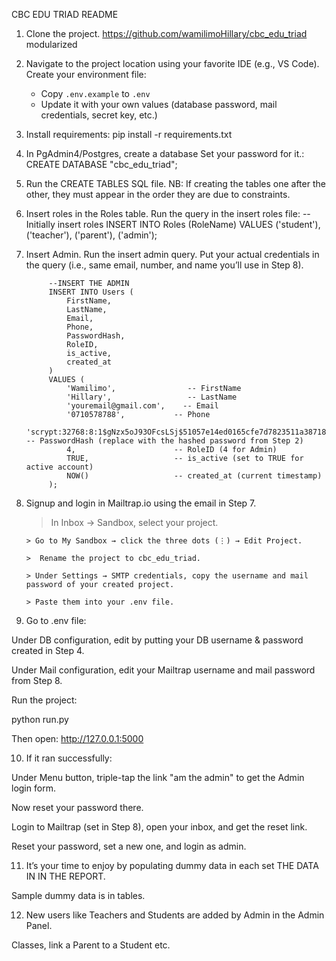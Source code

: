 CBC EDU TRIAD README

1. Clone the project.
        https://github.com/wamilimoHillary/cbc_edu_triad modularized

2. Navigate to the project location using your favorite IDE (e.g., VS Code).
Create your environment file:
   - Copy `.env.example` to `.env`
   - Update it with your own values (database password, mail credentials, secret key, etc.)
3. Install requirements:
        pip install -r requirements.txt

4. In PgAdmin4/Postgres, create a database Set your password for it.:
        CREATE DATABASE "cbc_edu_triad";

5. Run the CREATE TABLES SQL file.
NB: If creating the tables one after the other, they must appear in the order they are due to constraints.

6. Insert roles in the Roles table.
Run the query in the insert roles file:
    --Initially insert roles
        INSERT INTO Roles (RoleName) VALUES
        ('student'),
        ('teacher'),
        ('parent'),
        ('admin');


7. Insert Admin. Run the insert admin query.
Put your actual credentials in the query (i.e., same email, number, and name you’ll use in Step 8).

                
            --INSERT THE ADMIN
            INSERT INTO Users (
                FirstName, 
                LastName, 
                Email, 
                Phone, 
                PasswordHash, 
                RoleID, 
                is_active, 
                created_at
            )
            VALUES (
                'Wamilimo',                -- FirstName
                'Hillary',                 -- LastName
                'youremail@gmail.com',    -- Email
                '0710578788',           -- Phone
                'scrypt:32768:8:1$gNzx5oJ93OFcsLSj$51057e14ed0165cfe7d7823511a387184092a65eb01d5dce1f6ce2325f33f2b2e4761ffef95ea59692822be9d0d314e3fe05d654deee8c700eb09cd07fdf8a18',    -- PasswordHash (replace with the hashed password from Step 2)
                4,                      -- RoleID (4 for Admin)
                TRUE,                   -- is_active (set to TRUE for active account)
                NOW()                   -- created_at (current timestamp)
            );

8. Signup and login in Mailtrap.io using the email in Step 7.

    > In Inbox → Sandbox, select your project.

       > Go to My Sandbox → click the three dots (⋮) → Edit Project.

       >  Rename the project to cbc_edu_triad.

       > Under Settings → SMTP credentials, copy the username and mail password of your created project.

       > Paste them into your .env file.



9. Go to .env file:

Under DB configuration, edit by putting your DB username & password created in Step 4.

Under Mail configuration, edit your Mailtrap username and mail password from Step 8.


Run the project:

python run.py

Then open: http://127.0.0.1:5000

10. If it ran successfully:

Under Menu button, triple-tap the link "am the admin" to get the Admin login form.

Now reset your password there.

Login to Mailtrap (set in Step 8), open your inbox, and get the reset link.

Reset your password, set a new one, and login as admin.



11. It’s your time to enjoy by populating dummy data in each set THE DATA IN IN THE REPORT.

Sample dummy data is in tables.



12. New users like Teachers and Students are added by Admin in the Admin Panel.

Classes, link a Parent to a Student etc.
